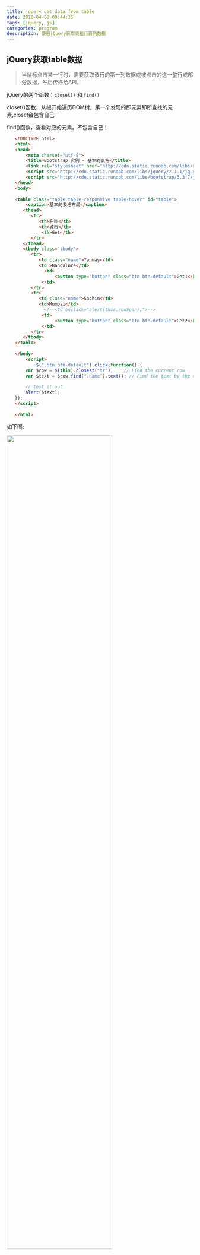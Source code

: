 ```yaml
---
title: jquery get data from table
date: 2016-04-08 00:44:36
tags: [jquery, js]
categories: program
description: 使用jQuery获取表格行首列数据
---
```


## jQuery获取table数据

> 当鼠标点击某一行时，需要获取该行的第一列数据或被点击的这一整行或部分数据，然后传递给API。

jQuery的两个函数：`closet()` 和 `find()`

 closet()函数，从根开始遍历DOM树，第一个发现的即元素即所查找的元素,closet会包含自己

 find()函数，查看对应的元素。不包含自己！

 ```html
 	<!DOCTYPE html>
	<html>
	<head>
		<meta charset="utf-8"> 
		<title>Bootstrap 实例 - 基本的表格</title>
		<link rel="stylesheet" href="http://cdn.static.runoob.com/libs/bootstrap/3.3.7/css/bootstrap.min.css">  
		<script src="http://cdn.static.runoob.com/libs/jquery/2.1.1/jquery.min.js"></script>
		<script src="http://cdn.static.runoob.com/libs/bootstrap/3.3.7/js/bootstrap.min.js"></script>
	</head>
	<body>
	
	<table class="table table-responsive table-hover" id="table">
		<caption>基本的表格布局</caption>
	   <thead>
	      <tr>
	         <th>名称</th>
	         <th>城市</th>
			  <th>Get</th>
	      </tr>
	   </thead>
	   <tbody class="tbody">
	      <tr>
	         <td class="name">Tanmay</td>
	         <td >Bangalore</td>
			   <td>
				   <button type="button" class="btn btn-default">Get1</button>
			  </td>
	      </tr>
	      <tr>
	         <td class="name">Sachin</td>
	         <td>Mumbai</td>
			   <!--<td onclick="alert(this.rowSpan);">-->
			  <td>
				   <button type="button" class="btn btn-default">Get2</button>
			  </td>
	      </tr>
	   </tbody>
	</table>
	
	</body>
		<script>
			$(".btn.btn-default").click(function() {
	    var $row = $(this).closest("tr");    // Find the current row
	    var $text = $row.find(".name").text(); // Find the text by the className
	    
	    // test it out
	    alert($text);
	});
	</script>
		
	</html>
 ```

 如下图:

 <div>
 <img src="http://oluzh4sa6.bkt.clouddn.com/GitHubPages/article/table-test.png" width="75%"/>
 </div>


关于HTMLTableCellElement 参考

> https://developer.mozilla.org/en-US/docs/Web/API/HTMLTableCellElement

从这些API只能获取一些基本信息，通常都用不到(比如 rowSpan, colSpan, cellIndex)

其它参考： <a href="http://stackoverflow.com/questions/14460421/jquery-get-the-contents-of-a-table-row-with-a-button-click" target="_blank"> Stack Overflow </a>